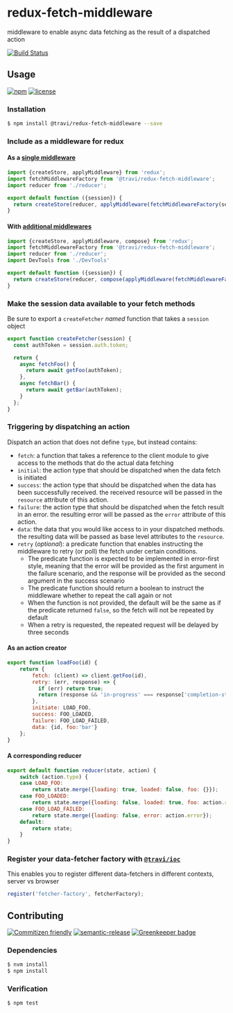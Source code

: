 # redux-fetch-middleware

middleware to enable async data fetching as the result of a dispatched action

[![Build Status](https://img.shields.io/travis/com/travi/redux-fetch-middleware.svg?style=flat)](https://travis-ci.com/travi/redux-fetch-middleware)

## Usage

[![npm](https://img.shields.io/npm/v/@travi/redux-fetch-middleware.svg?maxAge=2592000)](https://www.npmjs.com/package/@travi/redux-fetch-middleware)
[![license](https://img.shields.io/github/license/travi/redux-fetch-middleware.svg)](LICENSE)

### Installation

```bash
$ npm install @travi/redux-fetch-middleware --save
```

### Include as a middleware for redux

#### As a [single middleware](http://redux.js.org/docs/api/applyMiddleware.html)

```js
import {createStore, applyMiddleware} from 'redux';
import fetchMiddlewareFactory from '@travi/redux-fetch-middleware';
import reducer from './reducer';

export default function ({session}) {
  return createStore(reducer, applyMiddleware(fetchMiddlewareFactory(session)));
}
```

#### With [additional middlewares](http://redux.js.org/docs/api/compose.html)

```js
import {createStore, applyMiddleware, compose} from 'redux';
import fetchMiddlewareFactory from '@travi/redux-fetch-middleware';
import reducer from './reducer';
import DevTools from './DevTools'

export default function ({session}) {
  return createStore(reducer, compose(applyMiddleware(fetchMiddlewareFactory(session)), DevTools.instrument()));
}
```

### Make the session data available to your fetch methods

Be sure to export a `createFetcher` _named_ function that takes a `session` object

```js
export function createFetcher(session) {
  const authToken = session.auth.token;

  return {
    async fetchFoo() {
      return await getFoo(authToken);
    },
    async fetchBar() {
      return await getBar(authToken);
    }
  };
}
```

### Triggering by dispatching an action

Dispatch an action that does not define `type`, but instead contains:

* `fetch`: a function that takes a reference to the client module to give
  access to the methods that do the actual data fetching
* `initial`: the action type that should be dispatched when the data fetch
  is initiated
* `success`: the action type that should be dispatched when the data has
  been successfully received. the received resource will be passed in the
  `resource` attribute of this action.
* `failure`: the action type that should be dispatched when the fetch result
  in an error. the resulting error will be passed as the `error` attribute of
  this action.
* `data`: the data that you would like access to in your dispatched methods.
  the resulting data will be passed as base level attributes to the `resource`.
* `retry` (_optional_): a predicate function that enables instructing the
  middleware to retry (or poll) the fetch under certain conditions.
  * The predicate function is expected to be implemented in error-first style,
    meaning that the error will be provided as the first argument in the failure
    scenario, and the response will be provided as the second argument in the
    success scenario
  * The predicate function should return a boolean to instruct the middleware
    whether to repeat the call again or not
  * When the function is not provided, the default will be the same as if the
    predicate returned `false`, so the fetch will not be repeated by default
  * When a retry is requested, the repeated request will be delayed by three
    seconds

#### As an action creator

```js
export function loadFoo(id) {
    return {
        fetch: (client) => client.getFoo(id),
        retry: (err, response) => {
          if (err) return true;
          return (response && 'in-progress' === response['completion-status']);
        },
        initiate: LOAD_FOO,
        success: FOO_LOADED,
        failure: FOO_LOAD_FAILED,
        data: {id, foo:'bar'}
    };
}
```

#### A corresponding reducer

```js
export default function reducer(state, action) {
    switch (action.type) {
    case LOAD_FOO:
        return state.merge({loading: true, loaded: false, foo: {}});
    case FOO_LOADED:
        return state.merge({loading: false, loaded: true, foo: action.resource});
    case FOO_LOAD_FAILED:
        return state.merge({loading: false, error: action.error});
    default:
        return state;
    }
}
```

### Register your data-fetcher factory with [`@travi/ioc`](https://github.com/travi/ioc)

This enables you to register different data-fetchers in different contexts,
server vs browser

```js
register('fetcher-factory', fetcherFactory);
```

## Contributing

[![Commitizen friendly](https://img.shields.io/badge/commitizen-friendly-brightgreen.svg)](http://commitizen.github.io/cz-cli/)
[![semantic-release](https://img.shields.io/badge/%20%20%F0%9F%93%A6%F0%9F%9A%80-semantic--release-e10079.svg)](https://github.com/semantic-release/semantic-release)
[![Greenkeeper badge](https://badges.greenkeeper.io/travi/redux-fetch-middleware.svg)](https://greenkeeper.io/)

### Dependencies

```sh
$ nvm install
$ npm install
```

### Verification

```sh
$ npm test
```
